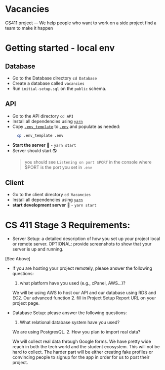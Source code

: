 # Vacancies
CS411 project -- We help people who want to work on a side project find a team to make it happen

# Getting started - local env

## Database
- Go to the Database directory `cd Database`
- Create a database called `vacancies`
- Run `initial-setup.sql` on the `public` schema.

## API
- Go to the API directory `cd API`
- Install all dependencies using [`yarn`](https://yarnpkg.com)
- Copy [`.env_template`](API/.env_template) to [`.env`](API/.env_template) and populate as needed:
  ```sh
    cp .env_template .env
  ```
- **Start the server** 🚀 - `yarn start`
- Server should start 🌎
  > you should see `Listening on port $PORT` in the console where $PORT is the port you set in `.env`

## Client
- Go to the client directory `cd Vacancies`
- Install all dependencies using [`yarn`](https://yarnpkg.com)
- **start development server** 🚀 - `yarn start`


# CS 411 Stage 3 Requirements:
- Server Setup: a detailed description of how you set up your project local or remote server. OPTIONAL: provide screenshots to show that your server is up and running.

[See Above]
- If you are hosting your project remotely, please answer the following questions:
  1. what platform have you used (e.g., cPanel, AWS...)?
  
  We will be using AWS to host our API and our database using RDS and EC2. Our advanced function
  2. fill in Project Setup Report URL on your project page.
- Database Setup: please answer the following questions:
  1. What relational database system have you used?
    
    We are using PostgresQL.
  2. How you plan to import real data?
    
    We will collect real data through Google forms. We have pretty wide reach in both the tech world and the student ecosystem. This will not be hard to collect. The harder part will be either creating fake profiles or convincing people to signup for the app in order for us to post their project.
